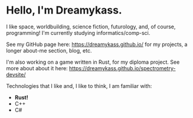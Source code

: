 # Hello, I'm Dreamykass.
I like space, worldbuilding, science fiction, futurology, and, of course, programming! I'm currently studying informatics/comp-sci.

See my GitHub page here: <https://dreamykass.github.io/> for my projects, a longer about-me section, blog, etc.

I'm also working on a game written in Rust, for my diploma project. See more about about it here: <https://dreamykass.github.io/spectrometry-devsite/>


Technologies that I like and, I like to think, I am familiar with:
- **Rust!**
- C++
- C#
